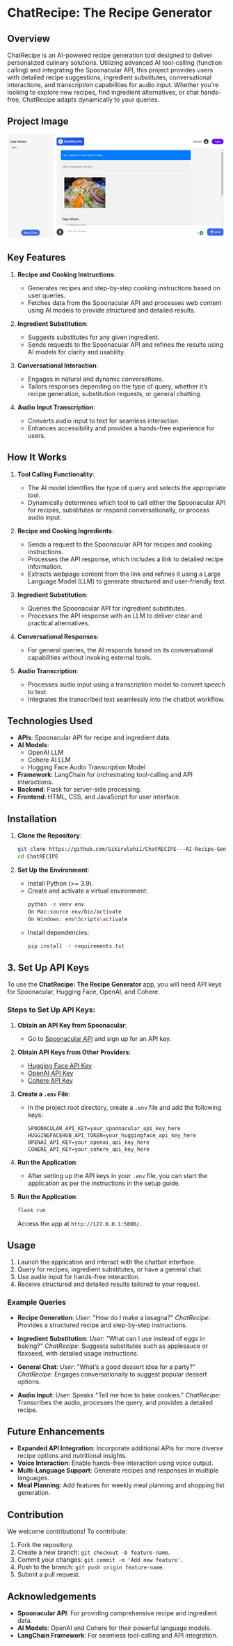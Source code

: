 # ChatRecipe: The Recipe Generator

## Overview
ChatRecipe is an AI-powered recipe generation tool designed to deliver personalized culinary solutions. Utilizing advanced AI tool-calling (function calling) and integrating the Spoonacular API, this project provides users with detailed recipe suggestions, ingredient substitutes, conversational interactions, and transcription capabilities for audio input. Whether you're looking to explore new recipes, find ingredient alternatives, or chat hands-free, ChatRecipe adapts dynamically to your queries.

## Project Image
![alt text](image.png)

## Key Features
1. **Recipe and Cooking Instructions**:
   - Generates recipes and step-by-step cooking instructions based on user queries.
   - Fetches data from the Spoonacular API and processes web content using AI models to provide structured and detailed results.

2. **Ingredient Substitution**:
   - Suggests substitutes for any given ingredient.
   - Sends requests to the Spoonacular API and refines the results using AI models for clarity and usability.

3. **Conversational Interaction**:
   - Engages in natural and dynamic conversations.
   - Tailors responses depending on the type of query, whether it’s recipe generation, substitution requests, or general chatting.

4. **Audio Input Transcription**:
   - Converts audio input to text for seamless interaction.
   - Enhances accessibility and provides a hands-free experience for users.

## How It Works
1. **Tool Calling Functionality**:
   - The AI model identifies the type of query and selects the appropriate tool.
   - Dynamically determines which tool to call either the Spoonacular API for recipes, substitutes or respond conversationally, or process audio input.

2. **Recipe and Cooking Ingredients**:
   - Sends a request to the Spoonacular API for recipes and cooking instructions.
   - Processes the API response, which includes a link to detailed recipe information.
   - Extracts webpage content from the link and refines it using a Large Language Model (LLM) to generate structured and user-friendly text.

3. **Ingredient Substitution**:
   - Queries the Spoonacular API for ingredient substitutes.
   - Processes the API response with an LLM to deliver clear and practical alternatives.

4. **Conversational Responses**:
   - For general queries, the AI responds based on its conversational capabilities without invoking external tools.

5. **Audio Transcription**:
   - Processes audio input using a transcription model to convert speech to text.
   - Integrates the transcribed text seamlessly into the chatbot workflow.

## Technologies Used
- **APIs**: Spoonacular API for recipe and ingredient data.
- **AI Models**:
  - OpenAI LLM
  - Cohere AI LLM
  - Hugging Face Audio Transcription Model
- **Framework**: LangChain for orchestrating tool-calling and API interactions.
- **Backend**: Flask for server-side processing.
- **Frontend**: HTML, CSS, and JavaScript for user interface.

## Installation
1. **Clone the Repository**:
   ```bash
   git clone https://github.com/Sikirulahi1/ChatRECIPE---AI-Recipe-Generator.git
   cd ChatRECIPE
   ```

2. **Set Up the Environment**:
   - Install Python (>= 3.9).
   - Create and activate a virtual environment:
     ```bash
     python -m venv env
     On Mac:source env/bin/activate
     On Windows: env\Scripts\activate
     ```
   - Install dependencies:
     ```bash
     pip install -r requirements.txt
     ```

## 3. Set Up API Keys

To use the **ChatRecipe: The Recipe Generator** app, you will need API keys for Spoonacular, Hugging Face, OpenAI, and Cohere.

### Steps to Set Up API Keys:

1. **Obtain an API Key from Spoonacular**:
   - Go to [Spoonacular API](https://spoonacular.com/food-api) and sign up for an API key.

2. **Obtain API Keys from Other Providers**:
   - [Hugging Face API Key](https://huggingface.co/settings/tokens)
   - [OpenAI API Key](https://platform.openai.com/account/api-keys)
   - [Cohere API Key](https://cohere.ai)

3. **Create a `.env` File**:
   - In the project root directory, create a `.env` file and add the following keys:
     ```env
     SPOONACULAR_API_KEY=your_spoonacular_api_key_here
     HUGGINGFACEHUB_API_TOKEN=your_huggingface_api_key_here
     OPENAI_API_KEY=your_openai_api_key_here
     COHERE_API_KEY=your_cohere_api_key_here
     ```

4. **Run the Application**:
   - After setting up the API keys in your `.env` file, you can start the application as per the instructions in the setup guide.


4. **Run the Application**:
   ```bash
   flask run
   ```
   Access the app at `http://127.0.0.1:5000/`.

## Usage
1. Launch the application and interact with the chatbot interface.
2. Query for recipes, ingredient substitutes, or have a general chat.
3. Use audio input for hands-free interaction.
4. Receive structured and detailed results tailored to your request.

### Example Queries
- **Recipe Generation**:
  *User*: "How do I make a lasagna?"
  *ChatRecipe*: Provides a structured recipe and step-by-step instructions.

- **Ingredient Substitution**:
  *User*: "What can I use instead of eggs in baking?"
  *ChatRecipe*: Suggests substitutes such as applesauce or flaxseed, with detailed usage instructions.

- **General Chat**:
  *User*: "What’s a good dessert idea for a party?"
  *ChatRecipe*: Engages conversationally to suggest popular dessert options.

- **Audio Input**:
  *User*: Speaks "Tell me how to bake cookies."
  *ChatRecipe*: Transcribes the audio, processes the query, and provides a detailed recipe.

## Future Enhancements
- **Expanded API Integration**: Incorporate additional APIs for more diverse recipe options and nutritional insights.
- **Voice Interaction**: Enable hands-free interaction using voice output.
- **Multi-Language Support**: Generate recipes and responses in multiple languages.
- **Meal Planning**: Add features for weekly meal planning and shopping list generation.

## Contribution
We welcome contributions! To contribute:
1. Fork the repository.
2. Create a new branch: `git checkout -b feature-name`.
3. Commit your changes: `git commit -m 'Add new feature'`.
4. Push to the branch: `git push origin feature-name`.
5. Submit a pull request.

<!-- ## License
This project is licensed under the [MIT License](LICENSE). -->

## Acknowledgements
- **Spoonacular API**: For providing comprehensive recipe and ingredient data.
- **AI Models**: OpenAI and Cohere for their powerful language models.
- **LangChain Framework**: For seamless tool-calling and API integration.


